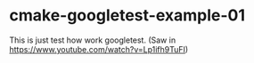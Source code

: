 # cmake-googletest-example-01
This is just test how work googletest. (Saw in https://www.youtube.com/watch?v=Lp1ifh9TuFI)
